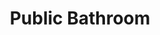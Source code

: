 ---
pid: pt35
title: Public Bathroom
location_transcription: Penn Treaty Park
coordinates: "[-75.129522095654, 39.965970814663]"
zipcode: '19122'
gen_neighborhood: North Philadelphia
neighborhood: Yorktown,Old Kensington,Jinogi
outside_phl: 
age: '31'
age_range: 30-39
instagram: 
image_file_name: pt_35.jpg
proposal_transcription: I Think we should have public Bathrooms in the park because
  no one wants to see some peeing on a tree in public
topic: Sanitation
topic_summary: '0'
type: Infrastructure,Space,Park
keywords_other: 
credit: Eric
image_labels: 
twitter: 
facebook: 
permalink: "/monuments/pt35/"
layout: item-page
---